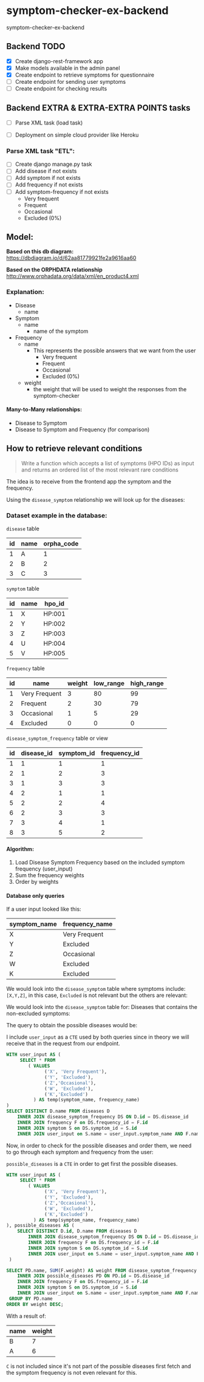 # symptom-checker-ex-backend
symptom-checker-ex-backend

## Backend TODO
- [x] Create django-rest-framework app
- [x] Make models available in the admin panel
- [x] Create endpoint to retrieve symptoms for questionnaire
- [ ] Create endpoint for sending user symptoms
- [ ] Create endpoint for checking results

## Backend EXTRA & EXTRA-EXTRA POINTS tasks
- [ ] Parse XML task (load task)
- [ ] Deployment on simple cloud provider like Heroku


### Parse XML task "ETL":
- [ ] Create django manage.py task
- [ ] Add disease if not exists
- [ ] Add symptom if not exists
- [ ] Add frequency if not exists
- [ ] Add symptom-frequency if not exists
    - Very frequent
    - Frequent
    - Occasional
    - Excluded (0%)

## Model:
**Based on this db diagram:**
https://dbdiagram.io/d/62aa81779921fe2a9616aa60

**Based on the ORPHDATA relationship**
http://www.orphadata.org/data/xml/en_product4.xml

### Explanation:

- Disease
  - name
- Symptom
  - name
    - name of the symptom
- Frequency
  - name
    - This represents the possible answers that we want from the user
      - Very frequent
      - Frequent
      - Occasional
      - Excluded (0%)
  - weight
    - the weight that will be used to weight the responses from the symptom-checker

#### Many-to-Many relationships:
- Disease to Symptom
- Disease to Symptom and Frequency (for comparison)

## How to retrieve relevant conditions
> Write a function which accepts a list of symptoms (HPO IDs) as input and returns an ordered list of the most relevant rare conditions

The idea is to receive from the frontend app the symptom and the frequency.

Using the `disease_symptom` relationship we will look up for the diseases:

### Dataset example in the database:

`disease` table

| id  | name | orpha_code |
|-----|------|------------|
| 1   | A    | 1          |
| 2   | B    | 2          |
| 3   | C    | 3          |

`symptom` table

| id  | name | hpo_id |
|-----|------|--------|
| 1   | X    | HP:001 |
| 2   | Y    | HP:002 |
| 3   | Z    | HP:003 |
| 4   | U    | HP:004 |
| 5   | V    | HP:005 |

`frequency` table

| id  | name          | weight | low_range | high_range |
|-----|---------------|--------|-----------|------------|
| 1   | Very Frequent | 3      | 80        | 99         | 
| 2   | Frequent      | 2      | 30        | 79         |
| 3   | Occasional    | 1      | 5         | 29         |
| 4   | Excluded      | 0      | 0         | 0          |

`disease_symptom_frequency` table or view

| id  | disease_id | symptom_id | frequency_id |
|-----|------------|------------|--------------|
| 1   | 1          | 1          | 1            |
| 2   | 1          | 2          | 3            |
| 3   | 1          | 3          | 3            |
| 4   | 2          | 1          | 1            |
| 5   | 2          | 2          | 4            |
| 6   | 2          | 3          | 3            |
| 7   | 3          | 4          | 1            |
| 8   | 3          | 5          | 2            |

#### Algorithm:
1. Load Disease Symptom Frequency based on the included symptom frequency (user_input)
2. Sum the frequency weights
3. Order by weights

#### Database only queries

If a user input looked like this:

| symptom_name | frequency_name |
|--------------|----------------|
| X            | Very Frequent  |
| Y            | Excluded       |
| Z            | Occasional     |
| W            | Excluded       |
| K            | Excluded       |

We would look into the `disease_symptom` table where symptoms include:
`[X,Y,Z]`, in this case, `Excluded` is not relevant but the others are relevant:

We would look into the `disease_symptom` table for:
Diseases that contains the non-excluded symptoms:

The query to obtain the possible diseases would be:

I include `user_input` as a `CTE` used by both queries since in theory we will receive that in the request from our endpoint.

```sql
WITH user_input AS (
     SELECT * FROM
        ( VALUES
              ('X', 'Very Frequent'),
              ('Y', 'Excluded'),
              ('Z','Occasional'),
              ('W', 'Excluded'),
              ('K','Excluded')
          ) AS temp(symptom_name, frequency_name)
)
SELECT DISTINCT D.name FROM diseases D
    INNER JOIN disease_symptom_frequency DS ON D.id = DS.disease_id
    INNER JOIN frequency F on DS.frequency_id = F.id
    INNER JOIN symptom S on DS.symptom_id = S.id
    INNER JOIN user_input on S.name = user_input.symptom_name AND F.name = user_input.frequency_name;
```

Now, in order to check for the possible diseases and order them, we need to go through each symptom and frequency from the user:

`possible_diseases` is a `CTE` in order to get first the possible diseases.

```sql
WITH user_input AS (
     SELECT * FROM
        ( VALUES
              ('X', 'Very Frequent'),
              ('Y', 'Excluded'),
              ('Z','Occasional'),
              ('W', 'Excluded'),
              ('K','Excluded')
          ) AS temp(symptom_name, frequency_name)
), possible_diseases AS (
    SELECT DISTINCT D.id, D.name FROM diseases D
        INNER JOIN disease_symptom_frequency DS ON D.id = DS.disease_id
        INNER JOIN frequency F on DS.frequency_id = F.id
        INNER JOIN symptom S on DS.symptom_id = S.id
        INNER JOIN user_input on S.name = user_input.symptom_name AND F.name = user_input.frequency_name
 )

SELECT PD.name, SUM(F.weight) AS weight FROM disease_symptom_frequency DS
    INNER JOIN possible_diseases PD ON PD.id = DS.disease_id
    INNER JOIN frequency F on DS.frequency_id = F.id
    INNER JOIN symptom S on DS.symptom_id = S.id
    INNER JOIN user_input on S.name = user_input.symptom_name AND F.name = user_input.frequency_name
 GROUP BY PD.name
ORDER BY weight DESC;
```

With a result of:

| name  | weight |
|:------|:-------|
| B     | 7      |
| A     | 6      |

`C` is not included since it's not part of the possible diseases first fetch and the symptom frequency is not even relevant for this.
